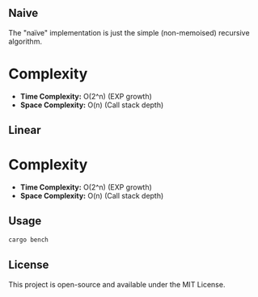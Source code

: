 ## Naive

The "naïve" implementation is just the simple (non-memoised) recursive algorithm.

# Complexity

- **Time Complexity:** O(2^n) (EXP growth)
- **Space Complexity:** O(n) (Call stack depth)


## Linear



# Complexity

- **Time Complexity:** O(2^n) (EXP growth)
- **Space Complexity:** O(n) (Call stack depth)




## Usage

```sh
cargo bench 
```

## License

This project is open-source and available under the MIT License.

